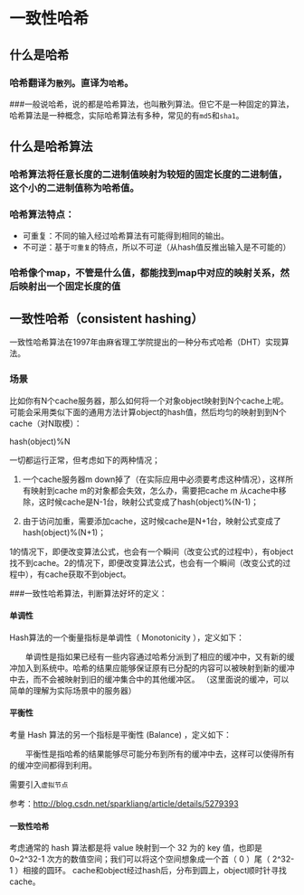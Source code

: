 # 一致性哈希

## 什么是哈希
### 哈希翻译为`散列`。直译为`哈希`。
###一般说哈希，说的都是哈希算法，也叫散列算法。但它不是一种固定的算法，哈希算法是一种概念，实际哈希算法有多种，常见的有`md5`和`sha1`。

## 什么是哈希算法

### 哈希算法将任意长度的二进制值映射为较短的固定长度的二进制值，这个小的二进制值称为哈希值。

### 哈希算法特点：
* 可重复：不同的输入经过哈希算法有可能得到相同的输出。
* 不可逆：基于`可重复`的特点，所以不可逆（从hash值反推出输入是不可能的）

### 哈希像个map，不管是什么值，都能找到map中对应的映射关系，然后映射出一个固定长度的值


## 一致性哈希（consistent hashing）

一致性哈希算法在1997年由麻省理工学院提出的一种分布式哈希（DHT）实现算法。

### 场景
比如你有N个cache服务器，那么如何将一个对象object映射到N个cache上呢。可能会采用类似下面的通用方法计算object的hash值，然后均匀的映射到到N个cache（对N取模）：

hash(object)%N

一切都运行正常，但考虑如下的两种情况；

1. 一个cache服务器m down掉了（在实际应用中必须要考虑这种情况），这样所有映射到cache m的对象都会失效，怎么办，需要把cache m 从cache中移除，这时候cache是N-1台，映射公式变成了hash(object)%(N-1)；

2. 由于访问加重，需要添加cache，这时候cache是N+1台，映射公式变成了hash(object)%(N+1)；

1的情况下，即便改变算法公式，也会有一个瞬间（改变公式的过程中），有object找不到cache。2的情况下，即便改变算法公式，也会有一个瞬间（改变公式的过程中），有cache获取不到object。

###一致性哈希算法，判断算法好坏的定义：

#### 单调性

 Hash算法的一个衡量指标是单调性（ Monotonicity ），定义如下：

　　单调性是指如果已经有一些内容通过哈希分派到了相应的缓冲中，又有新的缓冲加入到系统中。哈希的结果应能够保证原有已分配的内容可以被映射到新的缓冲中去，而不会被映射到旧的缓冲集合中的其他缓冲区。
（这里面说的缓冲，可以简单的理解为实际场景中的服务器）

#### 平衡性

考量 Hash 算法的另一个指标是平衡性 (Balance) ，定义如下：

　　平衡性是指哈希的结果能够尽可能分布到所有的缓冲中去，这样可以使得所有的缓冲空间都得到利用。


需要引入`虚拟节点`

参考：http://blog.csdn.net/sparkliang/article/details/5279393


#### 一致性哈希

考虑通常的 hash 算法都是将 value 映射到一个 32 为的 key 值，也即是 0~2^32-1 次方的数值空间；我们可以将这个空间想象成一个首（ 0 ）尾（ 2^32-1 ）相接的圆环。  cache和object经过hash后，分布到圆上，object顺时针寻找cache。


